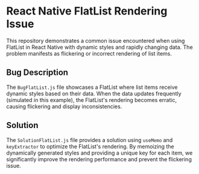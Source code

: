 # React Native FlatList Rendering Issue

This repository demonstrates a common issue encountered when using FlatList in React Native with dynamic styles and rapidly changing data. The problem manifests as flickering or incorrect rendering of list items.

## Bug Description
The `BugFlatList.js` file showcases a FlatList where list items receive dynamic styles based on their data. When the data updates frequently (simulated in this example), the FlatList's rendering becomes erratic, causing flickering and display inconsistencies.

## Solution
The `SolutionFlatList.js` file provides a solution using `useMemo` and `keyExtractor` to optimize the FlatList's rendering. By memoizing the dynamically generated styles and providing a unique key for each item, we significantly improve the rendering performance and prevent the flickering issue.